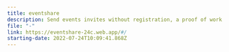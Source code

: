 ```yaml
---
title: eventshare
description: Send events invites without registration, a proof of work
file: "-"
link: https://eventshare-24c.web.app/#/
starting-date: 2022-07-24T10:09:41.868Z
---
```

